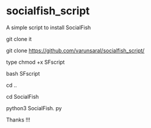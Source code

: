 # socialfish_script
A simple script to install SocialFish

git clone it

git clone https://github.com/varunsaral/socialfish_script/

type chmod +x SFscript 


bash SFscript

cd ..

cd SocialFish


python3 SocialFish. py

Thanks !!! 
